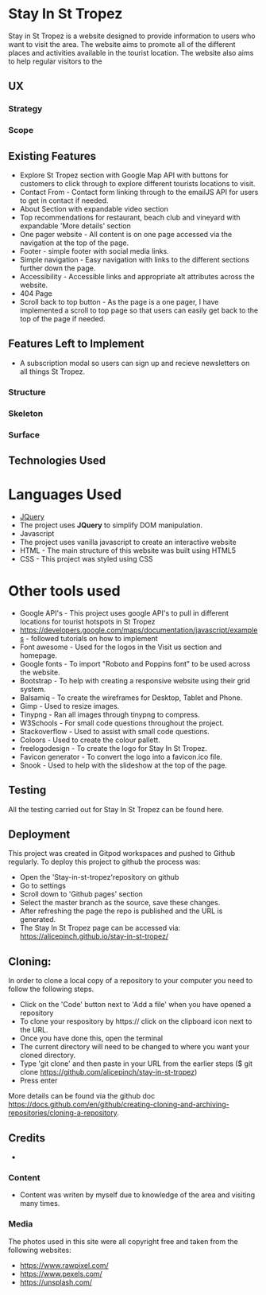 # Stay In St Tropez

Stay in St Tropez is a website designed to provide information to users who want to visit the area. The website aims to promote all of the different places and activities available in the tourist location. The website also aims to help regular visitors to the
 
## UX
 
### Strategy

### Scope 

## Existing Features
- Explore St Tropez section with Google Map API with buttons for customers to click through to explore different tourists locations to visit. 
- Contact From - Contact form linking through to the emailJS API for users to get in contact if needed.
- About Section with expandable video section
- Top recommendations for restaurant, beach club and vineyard with expandable 'More details' section
- One pager website - All content is on one page accessed via the navigation at the top of the page. 
- Footer - simple footer with social media links. 
- Simple navigation - Easy navigation with links to the different sections further down the page. 
- Accessibility - Accessible links and appropriate alt attributes across the website.
- 404 Page 
- Scroll back to top button - As the page is a one pager, I have implemented a scroll to top page so that users can easily get back to the top of the page if needed. 

## Features Left to Implement
- A subscription modal so users can sign up and recieve newsletters on all things St Tropez. 

### Structure 

### Skeleton

### Surface

## Technologies Used

# Languages Used

- [JQuery](https://jquery.com)
 - The project uses **JQuery** to simplify DOM manipulation.
- Javascript 
 - The project uses vanilla javascript to create an interactive website
- HTML - The main structure of this website was built using HTML5
- CSS - This project was styled using CSS

# Other tools used

- Google API's - This project uses google API's to pull in different locations for tourist hotspots in St Tropez
 - https://developers.google.com/maps/documentation/javascript/examples - followed tutorials on how to implement
- Font awesome - Used for the logos in the Visit us section and homepage.
- Google fonts - To import "Roboto and Poppins font" to be used across the website.
- Bootstrap - To help with creating a responsive website using their grid system.
- Balsamiq - To create the wireframes for Desktop, Tablet and Phone.
- Gimp - Used to resize images.
- Tinypng - Ran all images through tinypng to compress.
- W3Schools - For small code questions throughout the project.
- Stackoverflow - Used to assist with small code questions. 
- Coloors - Used to create the colour pallett.
- freelogodesign - To create the logo for Stay In St Tropez.
- Favicon generator - To convert the logo into a favicon.ico file.
- Snook - Used to help with the slideshow at the top of the page. 

## Testing

All the testing carried out for Stay In St Tropez can be found here.

## Deployment

This project was created in Gitpod workspaces and pushed to Github regularly. To deploy this project to github the process was:

- Open the 'Stay-in-st-tropez'repository on github
- Go to settings
- Scroll down to 'Github pages' section
- Select the master branch as the source, save these changes.
- After refreshing the page the repo is published and the URL is generated.
- The Stay In St Tropez page can be accessed via: https://alicepinch.github.io/stay-in-st-tropez/

## Cloning:
In order to clone a local copy of a repository to your computer you need to follow the following steps.

- Click on the 'Code' button next to 'Add a file' when you have opened a repository
- To clone your respository by https:// click on the clipboard icon next to the URL.
- Once you have done this, open the terminal
- The current directory will need to be changed to where you want your cloned directory.
- Type 'git clone' and then paste in your URL from the earlier steps ($ git clone https://github.com/alicepinch/stay-in-st-tropez)
- Press enter

More details can be found via the github doc https://docs.github.com/en/github/creating-cloning-and-archiving-repositories/cloning-a-repository.

## Credits

- 

### Content

- Content was writen by myself due to knowledge of the area and visiting many times. 

### Media

The photos used in this site were all copyright free and taken from the following websites:

- https://www.rawpixel.com/
- https://www.pexels.com/
- https://unsplash.com/
